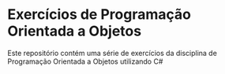 # Exercícios de Programação Orientada a Objetos
Este repositório contém uma série de exercícios da disciplina de Programação Orientada a Objetos utilizando C#

